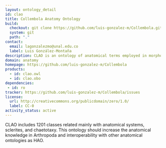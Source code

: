 ```yaml
---
layout: ontology_detail
id: clao
title: Collembola Anatomy Ontology
build:
  checkout: git clone https://github.com/luis-gonzalez-m/Collembola.git
  system: git
  path: "."
contact:
  email: lagonzalezmo@unal.edu.co
  label: Luis González-Montaña
description: CLAO is an ontology of anatomical terms employed in morphological descriptions for the Class Collembola (Arthropoda: Hexapoda).
domain: anatomy
homepage: https://github.com/luis-gonzalez-m/Collembola
products:
  - id: clao.owl
  - id: clao.obo
dependencies:
 - id: ro
tracker: https://github.com/luis-gonzalez-m/Collembola/issues
license:
  url: http://creativecommons.org/publicdomain/zero/1.0/
  label: CC-0
activity_status: active
---
```


CLAO includes 1201 classes related mainly with anatomical systems, sclerites, and chaetotaxy. This ontology should increase the anatomical knowledge in Arthropoda and interoperability with other anatomical ontologies as HAO.
